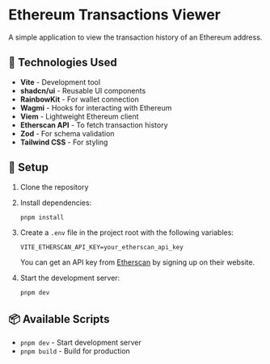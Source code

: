 # Ethereum Transactions Viewer

A simple application to view the transaction history of an Ethereum address.

## 🚀 Technologies Used

- **Vite** - Development tool
- **shadcn/ui** - Reusable UI components
- **RainbowKit** - For wallet connection
- **Wagmi** - Hooks for interacting with Ethereum
- **Viem** - Lightweight Ethereum client
- **Etherscan API** - To fetch transaction history
- **Zod** - For schema validation
- **Tailwind CSS** - For styling

## 🔧 Setup

1. Clone the repository
2. Install dependencies:
   ```bash
   pnpm install
   ```
3. Create a `.env` file in the project root with the following variables:
   ```env
   VITE_ETHERSCAN_API_KEY=your_etherscan_api_key
   ```

   You can get an API key from [Etherscan](https://etherscan.io/apis) by signing up on their website.

4. Start the development server:
   ```bash
   pnpm dev
   ```

## 📦 Available Scripts

- `pnpm dev` - Start development server
- `pnpm build` - Build for production
